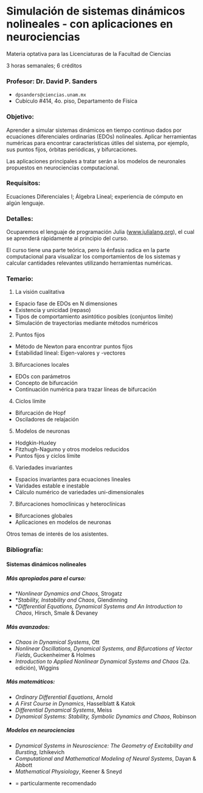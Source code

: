 # Simulación de sistemas dinámicos nolineales - con aplicaciones en neurociencias

Materia optativa para las Licenciaturas de la Facultad de Ciencias

3 horas semanales; 6 créditos


### Profesor: Dr. David P. Sanders
- `dpsanders@ciencias.unam.mx`
- Cubículo #414, 4o. piso, Departamento de Física



### Objetivo:
Aprender a simular sistemas dinámicos en tiempo continuo dados por ecuaciones diferenciales ordinarias (EDOs) nolineales. Aplicar herramientas numéricas para encontrar características útiles del sistema, por ejemplo, sus puntos fijos, órbitas periódicas, y bifurcaciones.

Las aplicaciones principales a tratar serán a los modelos de neuronales propuestos en neurociencias computacional.

### Requisitos:
Ecuaciones Diferenciales I; Álgebra Lineal; experiencia de cómputo en algún lenguaje.

### Detalles:
Ocuparemos el lenguaje de programación Julia (www.julialang.org), el cual se aprenderá rápidamente al principio del curso.

El curso tiene una parte teórica, pero la énfasis radica en la parte computacional para visualizar los comportamientos de los sistemas y calcular cantidades relevantes utilizando herramientas numéricas.


### Temario:

1. La visión cualitativa
- Espacio fase de EDOs en N dimensiones
- Existencia y unicidad (repaso)
- Tipos de comportamiento asintótico posibles (conjuntos límite)
- Simulación de trayectorias mediante métodos numéricos

2. Puntos fijos
- Método de Newton para encontrar puntos fijos
- Estabilidad lineal: Eigen-valores y -vectores

3. Bifurcaciones locales
- EDOs con parámetros
- Concepto de bifurcación
- Continuación numérica para trazar líneas de bifurcación

4. Ciclos límite
- Bifurcación de Hopf
- Osciladores de relajación

5. Modelos de neuronas
- Hodgkin-Huxley
- Fitzhugh-Nagumo y otros modelos reducidos
- Puntos fijos y ciclos límite

6. Variedades invariantes
- Espacios invariantes para ecuaciones lineales
- Varidades estable e inestable
- Cálculo numérico de variedades uni-dimensionales

7. Bifurcaciones homoclínicas y heteroclínicas
- Bifurcaciones globales
- Aplicaciones en modelos de neuronas

Otros temas de interés de los asistentes.


### Bibliografía:

#### Sistemas dinámicos nolineales

##### Más apropiados para el curso:

- **Nonlinear Dynamics and Chaos*, Strogatz
- **Stability, Instability and Chaos*, Glendinning
- **Differential Equations, Dynamical Systems and An Introduction to Chaos*, Hirsch, Smale & Devaney

##### Más avanzados:
- *Chaos in Dynamical Systems*, Ott
- *Nonlinear Oscillations, Dynamical Systems, and Bifurcations of Vector Fields*, Guckenheimer & Holmes
- *Introduction to Applied Nonlinear Dynamical Systems and Chaos* (2a. edición), Wiggins

##### Más matemáticos:
- *Ordinary Differential Equations*, Arnold
- *A First Course in Dynamics*, Hasselblatt & Katok
- *Differential Dynamical Systems*, Meiss
- *Dynamical Systems: Stability, Symbolic Dynamics and Chaos*, Robinson

##### Modelos en neurociencias
- *Dynamical Systems in Neuroscience: The Geometry of Excitability and Bursting*, Izhikevich
- *Computational and Mathematical Modeling of Neural Systems*, Dayan & Abbott
- *Mathematical Physiology*, Keener & Sneyd


* = particularmente recomendado
